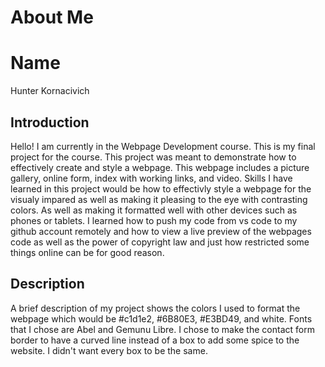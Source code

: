 # About Me

# Name
Hunter Kornacivich

## Introduction 
Hello! I am currently in the Webpage Development course. This is my final project for the course. This project was meant to demonstrate how to effectively create and style a webpage. This webpage includes a picture gallery, online form, index with working links, and video. Skills I have learned in this project would be how to effectivly style a webpage for the visualy impared as well as making it pleasing to the eye with contrasting colors. As well as making it formatted well with other devices such as phones or tablets. I learned how to push my code from vs code to my github account remotely and how to view a live preview of the webpages code as well as the power of copyright law and just how restricted some things online can be for good reason. 

## Description
A brief description of my project shows the colors I used to format the webpage which would be #c1d1e2, #6B80E3, #E3BD49, and white. Fonts that I chose are Abel and Gemunu Libre. I chose to make the contact form border to have a curved line instead of a box to add some spice to the website. I didn't want every box to be the same. 

